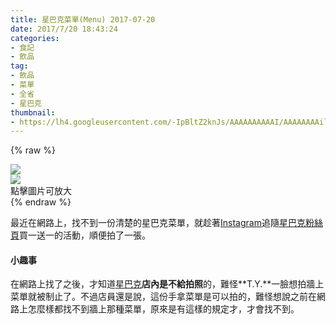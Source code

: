 ```yaml
---
title: 星巴克菜單(Menu) 2017-07-20
date: 2017/7/20 18:43:24
categories:
- 食記
- 飲品
tag:
- 飲品
- 菜單
- 全省
- 星巴克
thumbnail:
- https://lh4.googleusercontent.com/-IpBltZ2knJs/AAAAAAAAAAI/AAAAAAAAilc/UUnfkQDNLkg/s0-c-k-no-ns/photo.jpg
---
```

{% raw %}
</br>
<!-- https://compressor.io/compress -->
<div class="container-outside-div">
	<div class="container-inside-div" style="width: 53.5%">
		<img src="/images/starbucks/starbucks_menu.jpg" />
	</div>
	<div class="container-inside-div"  style="width: 30%">
		<img src="/images/starbucks/starbucks_extra_menu.jpg" />
	</div>
	<p style="margin-bottom: 0px; margin-top: 0px">點擊圖片可放大</p>
</div>
{% endraw %}

最近在網路上，找不到一份清楚的星巴克菜單，就趁著[Instagram][]追隨[星巴克粉絲頁](https://www.instagram.com/starbuckstw/)買一送一的活動，順便拍了一張。

#### 小趣事 ####
在網路上找了之後，才知道[星巴克][]**店內是不給拍照**的，難怪**T.Y.**一臉想拍牆上菜單就被制止了。不過店員還是說，這份手拿菜單是可以拍的，難怪想說之前在網路上怎麼樣都找不到牆上那種菜單，原來是有這樣的規定才，才會找不到。


[Instagram]: https://www.instagram.com/
[星巴克]: http://www.starbucks.com.tw

